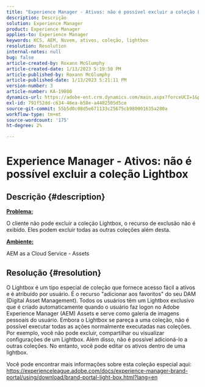 ```yaml
---
title: "Experience Manager - Ativos: não é possível excluir a coleção Lightbox"
description: Descrição
solution: Experience Manager
product: Experience Manager
applies-to: Experience Manager
keywords: KCS, AEM, Nuvem, ativos, coleção, lightbox
resolution: Resolution
internal-notes: null
bug: false
article-created-by: Roxann McGlumphy
article-created-date: 1/13/2023 5:19:50 PM
article-published-by: Roxann McGlumphy
article-published-date: 1/13/2023 5:21:11 PM
version-number: 3
article-number: KA-19080
dynamics-url: https://adobe-ent.crm.dynamics.com/main.aspx?forceUCI=1&pagetype=entityrecord&etn=knowledgearticle&id=ed3ada76-6693-ed11-aad1-6045bd006a22
exl-id: 791f52dd-c634-46ea-b58e-a4402505d5ce
source-git-commit: 55b5d0c08d5e671133c25675cb980001635a280a
workflow-type: tm+mt
source-wordcount: '175'
ht-degree: 2%

---
```


# Experience Manager - Ativos: não é possível excluir a coleção Lightbox

## Descrição {#description}


<u><b>Problema:</b></u>

O cliente não pode excluir a coleção Lightbox, o recurso de exclusão não é exibido. Eles podem excluir todas as outras coleções além desta.

<u><b>Ambiente:</b></u>

AEM as a Cloud Service - Assets


## Resolução {#resolution}


O Lightbox é um tipo especial de coleção que fornece acesso fácil a ativos e é atribuído por usuário. É o recurso &quot;adicionar aos favoritos&quot; do seu DAM (Digital Asset Management). Todos os usuários têm um Lightbox exclusivo que é criado automaticamente quando o usuário faz logon no Adobe Experience Manager (AEM) Assets e serve como galeria de imagens pessoais do usuário.
Embora o Lightbox se pareça a uma coleção, não é possível executar todas as ações normalmente executadas nas coleções. Por exemplo, você não pode excluir, compartilhar ou visualizar configurações de um Lightbox. Além disso, não é possível adicioná-lo a outras coleções. No entanto, você pode editar os ativos dentro de uma lightbox.

Você pode encontrar mais informações sobre esta coleção especial aqui: https://experienceleague.adobe.com/docs/experience-manager-brand-portal/using/download/brand-portal-light-box.html?lang=en
